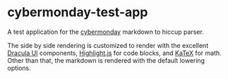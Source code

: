 # cybermonday-test-app
A test application for the [cybermonday](https://github.com/kiranshila/cybermonday) markdown to hiccup parser.

The side by side rendering is customized to render with the excellent [Dracula UI](https://draculatheme.com/ui) components, [Highlight.js](https://highlightjs.org/) for code blocks, and [KaTeX](https://katex.org/) for math.
Other than that, the markdown is rendered with the default lowering options.
